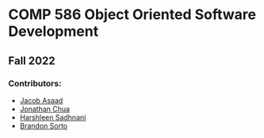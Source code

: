 # COMP 586 Object Oriented Software Development 
## Fall 2022
### Contributors: 
- [Jacob Asaad](https://github.com/Jacob-Asaad)
- [Jonathan Chua](https://github.com/chizuo)
- [Harshleen Sadhnani](https://github.com/harshleen8) 
- [Brandon Sorto](https://github.com/Brandon-CSUN)
